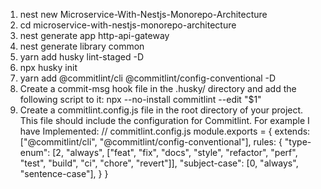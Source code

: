 1) nest new Microservice-With-Nestjs-Monorepo-Architecture
2) cd microservice-with-nestjs-monorepo-architecture
3) nest generate app http-api-gateway       
4) nest generate library common   
5)    yarn add  husky lint-staged -D
6) npx husky init
7) yarn add @commitlint/cli @commitlint/config-conventional -D
8) Create a commit-msg hook file in the .husky/ directory and add the following script to it:
npx --no-install commitlint --edit "$1"
9) Create a commitlint.config.js file in the root directory of your project. This file should include the configuration for Commitlint. For example I have Implemented:
// commitlint.config.js
module.exports = {
 extends: ["@commitlint/cli", "@commitlint/config-conventional"],
   rules: {
     "type-enum": [2, "always", ["feat", "fix", "docs", "style", "refactor", "perf", "test", "build", "ci", "chore", "revert"]],
     "subject-case": [0, "always", "sentence-case"],
   }
 }